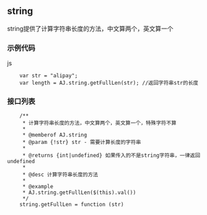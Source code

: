## string
string提供了计算字符串长度的方法，中文算两个，英文算一个

### 示例代码
js
```	
	var str = "alipay";
	var length = AJ.string.getFullLen(str); //返回字符串str的长度
```

### 接口列表

```
    /**
     * 计算字符串长度的方法，中文算两个，英文算一个，特殊字符不算
     *
     * @memberof AJ.string
     * @param {!str} str - 需要计算长度的字符串
     *
     * @returns {int|undefined} 如果传入的不是string字符串，一律返回undefined
     *
     * @desc 计算字符串长度的方法
     *
     * @example
     * AJ.string.getFullLen($(this).val())
     */
	string.getFullLen = function (str)

```
